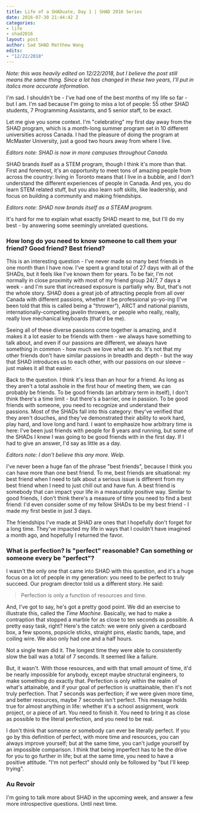 ```yaml
---
title: Life of a SHADuate, Day 1 | SHAD 2016 Series
date: 2016-07-30 21:44:42 Z
categories:
- life
- shad2016
layout: post
author: Sad SHAD Matthew Wang
edits:
- "12/22/2018"
---
```


*Note: this was heavily edited on 12/22/2018, but I believe the post still means the same thing. Since a lot has changed in these two years, I'll put in italics more accurate information.*

I'm sad. I shouldn't be - I've had one of the best months of my life so far - but I am. I'm sad because I'm going to miss a lot of people: 55 other SHAD students, 7 Programming Assistants, and 5 senior staff, to be exact.

Let me give you some context. I'm "celebrating" my first day away from the SHAD program, which is a month-long summer program set in 10 different universities across Canada. I had the pleasure of doing the program at McMaster University, just a good two hours away from where I live.

*Editors note: SHAD is now in more campuses throughout Canada.*

SHAD brands itself as a STEM program, though I think it's more than that. First and foremost, it's an opportunity to meet tons of amazing people from across the country: living in Toronto means that I live in a bubble, and I don't understand the different experiences of people in Canada. And yes, you do learn STEM related stuff, but you also learn soft skills, like leadership, and focus on building a community and making friendships.

*Editors note: SHAD now brands itself as a STEAM program.*

It's hard for me to explain what exactly SHAD meant to me, but I'll do my best - by answering some seemingly unrelated questions.

### How long do you need to know someone to call them your friend? Good friend? Best friend?

This is an interesting question - I've never made so many best friends in one month than I have now. I've spent a grand total of 27 days with all of the SHADs, but it feels like I've known them for years. To be fair, I'm not normally in close proximity with most of my friend group 24/7, 7 days a week - and I'm sure that increased exposure is partially why. But, that's not the whole story. SHAD does a great job of attracting people from all over Canada with different passions, whether it be professional yo-yo-ing (I've been told that this is called being a "thrower"), ARCT and national pianists, internationally-competing javelin throwers, or people who really, really, really love mechanical keyboards (that'd be me).

Seeing all of these diverse passions come together is amazing, and it makes it a lot easier to be friends with them - we always have something to talk about, and even if our passions are different, we always have something in common - how much we love what we do. It's not that my other friends don't have similar passions in breadth and depth - but the way that SHAD introduces us to each other, with our passions on our sleeve - just makes it all that easier.

Back to the question. I think it's less than an hour for a friend. As long as they aren't a total asshole in the first hour of meeting them, we can probably be friends. To be good friends (an arbitrary term in itself), I don't think there's a time limit - but there's a barrier, one in passion. To be good friends with someone, you need to recognize and understand their passions. Most of the SHADs fall into this category: they've verified that they aren't douches, and they've demonstrated their ability to work hard, play hard, and love long and hard. I want to emphasize how arbitrary time is here: I've been just friends with people for 8 years and running, but some of the SHADs I knew I was going to be good friends with in the first day. If I had to give an answer, I'd say as little as a day.

*Editors note: I don't believe this any more. Welp.*

I've never been a huge fan of the phrase "best friends", because I think you can have more than one best friend. To me, best friends are situational: my best friend when I need to talk about a serious issue is different from my best friend when I need to just chill out and have fun. A best friend is somebody that can impact your life in a measurably positive way. Similar to good friends, I don't think there's a measure of time you need to find a best friend: I'd even consider some of my fellow SHADs to be my best friend - I made my first bestie in just 3 days.

The friendships I've made at SHAD are ones that I hopefully don't forget for a long time. They've impacted my life in ways that I couldn't have imagined a month ago, and hopefully I returned the favor.

### What is perfection? Is "perfect" reasonable? Can something or someone every be "perfect"?

I wasn't the only one that came into SHAD with this question, and it's a huge focus on a lot of people in my generation: you need to be perfect to truly succeed. Our program director told us a different story. He said:

> Perfection is only a function of resources and time.

And, I've got to say, he's got a pretty good point. We did an exercise to illustrate this, called the *Time Machine*. Basically, we had to make a contraption that stopped a marble for as close to ten seconds as possible. A pretty easy task, right? Here's the catch: we were only given a cardboard box, a few spoons, popsicle sticks, straight pins, elastic bands, tape, and coiling wire. We also only had one and a half hours.

Not a single team did it. The longest time they were able to consistently slow the ball was a total of 7 seconds. It seemed like a failure.

But, it wasn't. With those resources, and with that small amount of time, it'd be nearly impossible for anybody, except maybe structural engineers, to make something do exactly that. Perfection is only within the realm of what's attainable, and if your goal of perfection is unattainable, then it's not truly perfection. That 7 seconds was perfection; if we were given more time, and better resources, maybe 7 seconds isn't perfect. This message holds true for almost anything in life: whether it's a school assignment, work project, or a piece of art. You need to finish it. You need to bring it as close as possible to the literal perfection, and you need to be real.

I don't think that someone or somebody can ever be literally perfect. If you go by this definition of perfect, with more time and resources, you can always improve yourself; but at the same time, you can't judge yourself by an impossible comparison. I think that being imperfect has to be the drive for you to go further in life; but at the same time, you need to have a positive attitude. "I'm not perfect" should only be followed by "but I'll keep trying".

### Au Revoir

I'm going to talk more about SHAD in the upcoming week, and answer a few more introspective questions. Until next time.
